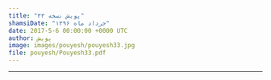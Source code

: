 ```yaml
---
title: "پویش نسخه ۳۳"
shamsiDate: "خرداد ماه ۱۳۹۶"
date: 2017-5-6 00:00:00 +0000 UTC
author: پویش
image: images/pouyesh/pouyesh33.jpg
file: pouyesh/Pouyesh33.pdf
---
```



----
